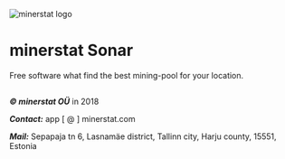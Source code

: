 ![minerstat logo](https://cdn.rawgit.com/minerstat/minerstat-asic/master/docs/logo_full.svg)

# minerstat Sonar

Free software what find the best mining-pool for your location.

## 

***© minerstat OÜ*** in 2018


***Contact:*** app [ @ ] minerstat.com 


***Mail:*** Sepapaja tn 6, Lasnamäe district, Tallinn city, Harju county, 15551, Estonia

## 
